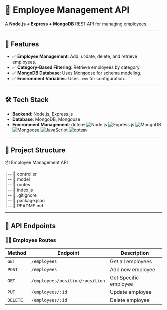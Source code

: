 # 📌 Employee Management API

A **Node.js + Express + MongoDB** REST API for managing employees.

---

## 🚀 Features
- ✅ **Employee Management**: Add, update, delete, and retrieve employees.
- ✅ **Category-Based Filtering**: Retrieve employees by category.
- ✅ **MongoDB Database**: Uses Mongoose for schema modeling.
- ✅ **Environment Variables**: Uses `.env` for configuration.

---

## 🛠 Tech Stack
- **Backend**: Node.js, Express.js
- **Database**: MongoDB, Mongoose
- **Environment Management**: dotenv
![Node.js](https://img.shields.io/badge/Node.js-339933?style=for-the-badge&logo=node.js&logoColor=white)
![Express.js](https://img.shields.io/badge/Express.js-000000?style=for-the-badge&logo=express&logoColor=white)
![MongoDB](https://img.shields.io/badge/MongoDB-47A248?style=for-the-badge&logo=mongodb&logoColor=white)
![Mongoose](https://img.shields.io/badge/Mongoose-880000?style=for-the-badge&logo=mongoose&logoColor=white)
![JavaScript](https://img.shields.io/badge/JavaScript-F7DF1E?style=for-the-badge&logo=javascript&logoColor=black)
![dotenv](https://img.shields.io/badge/dotenv-ECD53F?style=for-the-badge&logo=dotenv&logoColor=black)

---
## 📂 Project Structure

📦 Employee Management API

│-- 📁 controller   
│-- 📁 model        
│-- 📁 routes       
│-- 📄 index.js     
│-- 📄 .gitignore    
│-- 📄 package.json  
│-- 📄 README.md     

---

## 📌 API Endpoints
### 👨‍💼 Employee Routes
| Method | Endpoint | Description |
|--------|---------|-------------|
| `GET` | `/employees` | Get all employees |
| `POST` | `/employees` | Add new employee |
| `GET` | `/employees/position/:position` | Get Specific employee |
| `PUT` | `/employees/:id` | Update employee |
| `DELETE` | `/employees/:id` | Delete employee |

